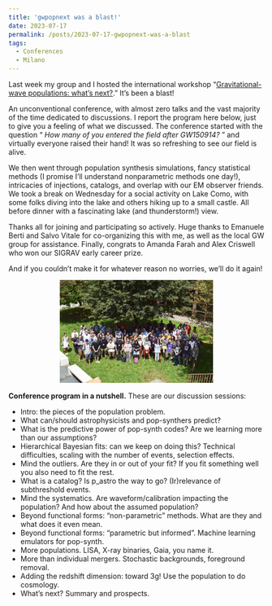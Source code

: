 ```yaml
---
title: 'gwpopnext was a blast!'
date: 2023-07-17
permalink: /posts/2023-07-17-gwpopnext-was-a-blast
tags:
  - Conferences
  - Milano
---
```


Last week my group and I hosted the international workshop “[Gravitational-wave populations: what’s next?](<https://sites.google.com/unimib.it/gwpopnext/home?authuser=0>).” It’s been a blast! 

An unconventional conference, with almost zero talks and the vast majority of the time dedicated to discussions. I report the program here below, just to give you a feeling of what we discussed. The conference started with the question “ _How many of you entered the field after GW150914?_ ” and virtually everyone raised their hand! It was so refreshing to see our field is alive. 

We then went through population synthesis simulations, fancy statistical methods (I promise I’ll understand nonparametric methods one day!), intricacies of injections, catalogs, and overlap with our EM observer friends. We took a break on Wednesday for a social activity on Lake Como, with some folks diving into the lake and others hiking up to a small castle. All before dinner with a fascinating lake (and thunderstorm!) view. 

Thanks all for joining and participating so actively. Huge thanks to Emanuele Berti and Salvo Vitale for co-organizing this with me, as well as the local GW group for assistance. Finally, congrats to Amanda Farah and Alex Criswell who won our SIGRAV early career prize. 

And if you couldn’t make it for whatever reason no worries, we’ll do it again!


<p style="text-align: center;">
  <img src="/images/gwpopnext_conference_picture.jpg" alt="gwpopnext conference picture" style="max-width: 60%; height: auto;" />
</p>

**Conference program in a nutshell.** These are our discussion sessions:

- Intro: the pieces of the population problem.
- What can/should astrophysicists and pop-synthers predict?
- What is the predictive power of pop-synth codes? Are we learning more than our assumptions?
- Hierarchical Bayesian fits: can we keep on doing this? Technical difficulties, scaling with the number of events, selection effects.
- Mind the outliers. Are they in or out of your fit? If you fit something well you also need to fit the rest.
- What is a catalog? Is p_astro the way to go? (Ir)relevance of subthreshold events.
- Mind the systematics. Are waveform/calibration impacting the population? And how about the assumed population?
- Beyond functional forms: “non-parametric” methods. What are they and what does it even mean.
- Beyond functional forms: “parametric but informed”. Machine learning emulators for pop-synth.
- More populations. LISA, X-ray binaries, Gaia, you name it.
- More than individual mergers. Stochastic backgrounds, foreground removal.
- Adding the redshift dimension: toward 3g! Use the population to do cosmology.
- What’s next? Summary and prospects.


